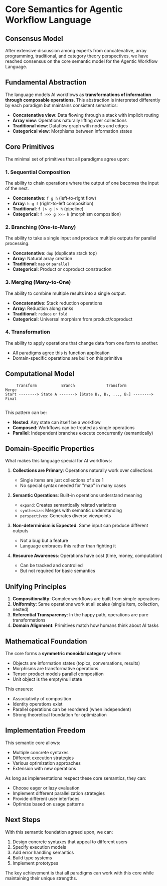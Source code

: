 # Core Semantics for Agentic Workflow Language

## Consensus Model

After extensive discussion among experts from concatenative, array programming, traditional, and category theory perspectives, we have reached consensus on the core semantic model for the Agentic Workflow Language.

## Fundamental Abstraction

The language models AI workflows as **transformations of information through composable operations**. This abstraction is interpreted differently by each paradigm but maintains consistent semantics:

- **Concatenative view**: Data flowing through a stack with implicit routing
- **Array view**: Operations naturally lifting over collections
- **Traditional view**: Dataflow graph with nodes and edges
- **Categorical view**: Morphisms between information states

## Core Primitives

The minimal set of primitives that all paradigms agree upon:

### 1. Sequential Composition
The ability to chain operations where the output of one becomes the input of the next.

- **Concatenative**: `f g h` (left-to-right flow)
- **Array**: `h g f` (right-to-left composition)
- **Traditional**: `f |> g |> h` (pipeline)
- **Categorical**: `f >>> g >>> h` (morphism composition)

### 2. Branching (One-to-Many)
The ability to take a single input and produce multiple outputs for parallel processing.

- **Concatenative**: `dup` (duplicate stack top)
- **Array**: Natural array creation
- **Traditional**: `map` or `parallel`
- **Categorical**: Product or coproduct construction

### 3. Merging (Many-to-One)
The ability to combine multiple results into a single output.

- **Concatenative**: Stack reduction operations
- **Array**: Reduction along ranks
- **Traditional**: `reduce` or `fold`
- **Categorical**: Universal morphism from product/coproduct

### 4. Transformation
The ability to apply operations that change data from one form to another.

- All paradigms agree this is function application
- Domain-specific operations are built on this primitive

## Computational Model

```
     Transform           Branch              Transform            Merge
Start --------> State A -------> [State B₁, B₂, ..., Bₙ] --------> Final
                          
```

This pattern can be:
- **Nested**: Any state can itself be a workflow
- **Composed**: Workflows can be treated as single operations
- **Parallel**: Independent branches execute concurrently (semantically)

## Domain-Specific Properties

What makes this language special for AI workflows:

1. **Collections are Primary**: Operations naturally work over collections
   - Single items are just collections of size 1
   - No special syntax needed for "map" in many cases

2. **Semantic Operations**: Built-in operations understand meaning
   - `expand`: Creates semantically related variations
   - `synthesize`: Merges with semantic understanding
   - `perspectives`: Generates diverse viewpoints

3. **Non-determinism is Expected**: Same input can produce different outputs
   - Not a bug but a feature
   - Language embraces this rather than fighting it

4. **Resource Awareness**: Operations have cost (time, money, computation)
   - Can be tracked and controlled
   - But not required for basic semantics

## Unifying Principles

1. **Compositionality**: Complex workflows are built from simple operations
2. **Uniformity**: Same operations work at all scales (single item, collection, nested)
3. **Referential Transparency**: In the happy path, operations are pure transformations
4. **Domain Alignment**: Primitives match how humans think about AI tasks

## Mathematical Foundation

The core forms a **symmetric monoidal category** where:
- Objects are information states (topics, conversations, results)
- Morphisms are transformative operations
- Tensor product models parallel composition
- Unit object is the empty/null state

This ensures:
- Associativity of composition
- Identity operations exist
- Parallel operations can be reordered (when independent)
- Strong theoretical foundation for optimization

## Implementation Freedom

This semantic core allows:
- Multiple concrete syntaxes
- Different execution strategies
- Various optimization approaches
- Extension with new operations

As long as implementations respect these core semantics, they can:
- Choose eager or lazy evaluation
- Implement different parallelization strategies
- Provide different user interfaces
- Optimize based on usage patterns

## Next Steps

With this semantic foundation agreed upon, we can:
1. Design concrete syntaxes that appeal to different users
2. Specify execution models
3. Add error handling semantics
4. Build type systems
5. Implement prototypes

The key achievement is that all paradigms can work with this core while maintaining their unique strengths.